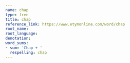 ```yaml
---
name: chap
type: free
title: chap
reference_link: https://www.etymonline.com/word/chap
root_name: 
root_language: 
denotation: 
word_sums:
- sum: 'Chap + '
  respelling: chap
---
```


